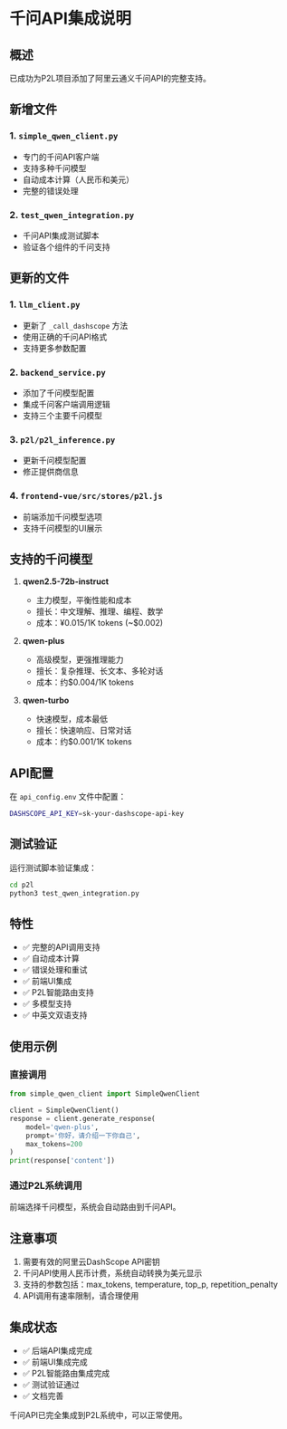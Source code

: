 # 千问API集成说明

## 概述
已成功为P2L项目添加了阿里云通义千问API的完整支持。

## 新增文件

### 1. `simple_qwen_client.py`
- 专门的千问API客户端
- 支持多种千问模型
- 自动成本计算（人民币和美元）
- 完整的错误处理

### 2. `test_qwen_integration.py`
- 千问API集成测试脚本
- 验证各个组件的千问支持

## 更新的文件

### 1. `llm_client.py`
- 更新了 `_call_dashscope` 方法
- 使用正确的千问API格式
- 支持更多参数配置

### 2. `backend_service.py`
- 添加了千问模型配置
- 集成千问客户端调用逻辑
- 支持三个主要千问模型

### 3. `p2l/p2l_inference.py`
- 更新千问模型配置
- 修正提供商信息

### 4. `frontend-vue/src/stores/p2l.js`
- 前端添加千问模型选项
- 支持千问模型的UI展示

## 支持的千问模型

1. **qwen2.5-72b-instruct**
   - 主力模型，平衡性能和成本
   - 擅长：中文理解、推理、编程、数学
   - 成本：¥0.015/1K tokens (~$0.002)

2. **qwen-plus**
   - 高级模型，更强推理能力
   - 擅长：复杂推理、长文本、多轮对话
   - 成本：约$0.004/1K tokens

3. **qwen-turbo**
   - 快速模型，成本最低
   - 擅长：快速响应、日常对话
   - 成本：约$0.001/1K tokens

## API配置

在 `api_config.env` 文件中配置：
```bash
DASHSCOPE_API_KEY=sk-your-dashscope-api-key
```

## 测试验证

运行测试脚本验证集成：
```bash
cd p2l
python3 test_qwen_integration.py
```

## 特性

- ✅ 完整的API调用支持
- ✅ 自动成本计算
- ✅ 错误处理和重试
- ✅ 前端UI集成
- ✅ P2L智能路由支持
- ✅ 多模型支持
- ✅ 中英文双语支持

## 使用示例

### 直接调用
```python
from simple_qwen_client import SimpleQwenClient

client = SimpleQwenClient()
response = client.generate_response(
    model='qwen-plus',
    prompt='你好，请介绍一下你自己',
    max_tokens=200
)
print(response['content'])
```

### 通过P2L系统调用
前端选择千问模型，系统会自动路由到千问API。

## 注意事项

1. 需要有效的阿里云DashScope API密钥
2. 千问API使用人民币计费，系统自动转换为美元显示
3. 支持的参数包括：max_tokens, temperature, top_p, repetition_penalty
4. API调用有速率限制，请合理使用

## 集成状态

- ✅ 后端API集成完成
- ✅ 前端UI集成完成  
- ✅ P2L智能路由集成完成
- ✅ 测试验证通过
- ✅ 文档完善

千问API已完全集成到P2L系统中，可以正常使用。
